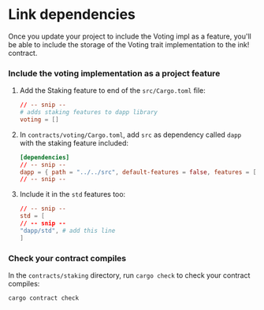 # Link dependencies

Once you update your project to include the Voting impl as a feature, you'll be able to include the storage of the Voting trait implementation to the ink! contract.

### Include the voting implementation as a project feature

1. Add the Staking feature to end of the `src/Cargo.toml` file:
    ```toml
    // -- snip --
    # adds staking features to dapp library
    voting = []
    ```

1. In `contracts/voting/Cargo.toml`, add `src` as dependency called `dapp` with the staking feature included:

    ```toml
    [dependencies]
    // -- snip --
    dapp = { path = "../../src", default-features = false, features = ["voting"] }
    // -- snip --
    ```

1. Include it in the `std` features too:
    
    ```toml
    // -- snip --
    std = [
    // -- snip --
    "dapp/std", # add this line
    ]
    ```
    
### Check your contract compiles 

In the `contracts/staking` directory, run `cargo check` to check your contract compiles:

```bash
cargo contract check
```
